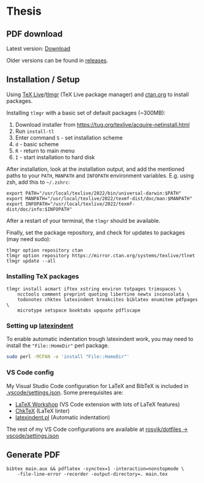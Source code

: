 # Thesis


<!-- Replace the urls here to get a badge of build status -->

<!-- [![Build LaTeX document](https://github.com/rosvik/master-thesis/workflows/Build%20LaTeX%20document/badge.svg)](https://github.com/rosvik/master-thesis/actions/workflows/build-latex.yml) -->


## PDF download

Latest version: [Download](https://github.com/rosvik/master-thesis/releases/latest/download/thesis.pdf)

Older versions can be found in [releases](https://github.com/rosvik/masters-thesis/releases/).

## Installation / Setup

Using [TeX Live](https://tug.org/texlive/quickinstall.html)/[tlmgr](https://www.tug.org/texlive/tlmgr.html) (TeX Live package manager) and [ctan.org](https://www.ctan.org/) to install packages.

Installing `tlmgr` with a basic set of default packages (~300MB):

1. Download installer from https://tug.org/texlive/acquire-netinstall.html
2. Run `install-tl`
3. Enter command `S` - set installation scheme
4. `d` - basic scheme
5. `R` - return to main menu
6. `I` - start installation to hard disk

After installation, look at the installation output, and add the mentioned paths to your `PATH`, `MANPATH` and `INFOPATH` environment variables. E.g. using zsh, add this to `~/.zshrc`:

```
export PATH="/usr/local/texlive/2022/bin/universal-darwin:$PATH"
export MANPATH="/usr/local/texlive/2022/texmf-dist/doc/man:$MANPATH"
export INFOPATH="/usr/local/texlive/2022/texmf-dist/doc/info:$INFOPATH"
```

After a restart of your terminal, the `tlmgr` should be available.

Finally, set the package repository, and check for updates to packages (may need sudo):

```
tlmgr option repository ctan
tlmgr option repository https://mirror.ctan.org/systems/texlive/tlnet
tlmgr update --all
```

### Installing TeX packages

<!-- ```
tlmgr install acmart iftex xstring environ totpages trimspaces manyfoot \
    ncctools comment balance preprint quoting libertine newtx zi4 inconsolata \
    todonotes chktex latexindent breakcites biblatex enumitem pdfpages
```
not present: zi4, balance, manyfoot -->

```
tlmgr install acmart iftex xstring environ totpages trimspaces \
    ncctools comment preprint quoting libertine newtx inconsolata \
    todonotes chktex latexindent breakcites biblatex enumitem pdfpages \
    microtype setspace booktabs upquote pdflscape
```


### Setting up [latexindent](https://github.com/cmhughes/latexindent.pl)

To enable automatic indentation trough latexindent work, you may need to install the `"File::HomeDir"` perl package.

```sh
sudo perl -MCPAN -e 'install "File::HomeDir"'
```

### VS Code config

My Visual Studio Code configuration for LaTeX and BibTeX is included in [.vscode/settings.json](.vscode/settings.json). Some prerequisites are:

- [LaTeX Workshop](https://marketplace.visualstudio.com/items?itemName=James-Yu.latex-workshop) (VS Code extension with lots of LaTeX features)
- [ChkTeX](https://www.nongnu.org/chktex/) (LaTeX linter)
- [latexindent.pl](https://github.com/cmhughes/latexindent.pl) (Automatic indentation)

The rest of my VS Code configurations are available at [rosvik/dotfiles -> vscode/settings.json](https://github.com/rosvik/dotfiles/blob/master/vscode/settings.json)

## Generate PDF

```
bibtex main.aux && pdflatex -synctex=1 -interaction=nonstopmode \
    -file-line-error -recorder -output-directory=. main.tex
```
